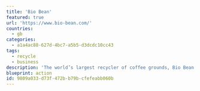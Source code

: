 ```yaml
---
title: 'Bio Bean'
featured: true
url: 'https://www.bio-bean.com/'
countries:
  - gb
categories:
  - a1a4ac88-627d-4bc7-a5b5-d3dcdc10cc43
tags:
  - recycle
  - business
description: 'The world’s largest recycler of coffee grounds, Bio Bean recycle spent coffee grounds into sustainable products, like coffee logs for fires, and other biomass fuel.'
blueprint: action
id: 9809a033-d73f-472b-b79b-cfefeabb060b
---
```

